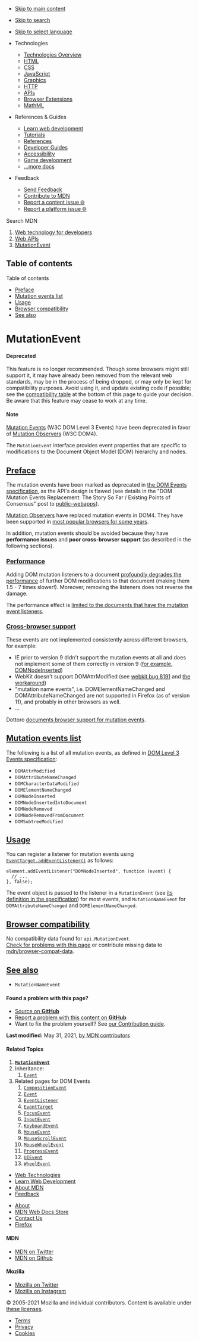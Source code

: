 -   <a href="#content" id="skip-main">Skip to main content</a>
-   <a href="#main-q" id="skip-search">Skip to search</a>
-   <a href="#select-language" id="skip-select-language">Skip to select language</a>

-   Technologies
    -   [Technologies Overview](https://developer.mozilla.org/en-US/docs/Web)
    -   [HTML](https://developer.mozilla.org/en-US/docs/Web/HTML)
    -   [CSS](https://developer.mozilla.org/en-US/docs/Web/CSS)
    -   [JavaScript](https://developer.mozilla.org/en-US/docs/Web/JavaScript)
    -   [Graphics](https://developer.mozilla.org/en-US/docs/Web/Guide/Graphics)
    -   [HTTP](https://developer.mozilla.org/en-US/docs/Web/HTTP)
    -   [APIs](https://developer.mozilla.org/en-US/docs/Web/API)
    -   [Browser Extensions](https://developer.mozilla.org/en-US/docs/Mozilla/Add-ons/WebExtensions)
    -   [MathML](https://developer.mozilla.org/en-US/docs/Web/MathML)
-   References & Guides
    -   [Learn web development](https://developer.mozilla.org/en-US/docs/Learn)
    -   [Tutorials](https://developer.mozilla.org/en-US/docs/Web/Tutorials)
    -   [References](https://developer.mozilla.org/en-US/docs/Web/Reference)
    -   [Developer Guides](https://developer.mozilla.org/en-US/docs/Web/Guide)
    -   [Accessibility](https://developer.mozilla.org/en-US/docs/Web/Accessibility)
    -   [Game development](https://developer.mozilla.org/en-US/docs/Games)
    -   [...more docs](https://developer.mozilla.org/en-US/docs/Web)
-   Feedback
    -   [Send Feedback](https://developer.mozilla.org/en-US/docs/MDN/Contribute/Feedback)
    -   [Contribute to MDN](https://developer.mozilla.org/en-US/docs/MDN/Contribute)
    -   [Report a content issue 🌐](https://github.com/mdn/content/issues/new)
    -   [Report a platform issue 🌐](https://github.com/mdn/yari/issues/new)

Search MDN

1.  <a href="https://developer.mozilla.org/en-US/docs/Web" class="breadcrumb"><span data-property="name">Web technology for developers</span></a>
2.  <a href="https://developer.mozilla.org/en-US/docs/Web/API" class="breadcrumb-penultimate"><span data-property="name">Web APIs</span></a>
3.  <a href="https://developer.mozilla.org/en-US/docs/Web/API/MutationEvent" class="breadcrumb-current-page"><span data-property="name">MutationEvent</span></a>

Table of contents
-----------------

Table of contents

-   [Preface](#preface)
-   [Mutation events list](#mutation_events_list)
-   [Usage](#usage)
-   [Browser compatibility](#browser_compatibility)
-   [See also](#see_also)

MutationEvent
=============

#### Deprecated

This feature is no longer recommended. Though some browsers might still support it, it may have already been removed from the relevant web standards, may be in the process of being dropped, or may only be kept for compatibility purposes. Avoid using it, and update existing code if possible; see the [compatibility table](#browser_compatibility) at the bottom of this page to guide your decision. Be aware that this feature may cease to work at any time.

#### Note

<a href="https://www.w3.org/TR/DOM-Level-3-Events/#events-mutationevents" class="external">Mutation Events</a> (W3C DOM Level 3 Events) have been deprecated in favor of [Mutation Observers](https://developer.mozilla.org/en-US/docs/Web/API/MutationObserver) (W3C DOM4).

The `MutationEvent` interface provides event properties that are specific to modifications to the Document Object Model (DOM) hierarchy and nodes.

[Preface](#preface "Permalink to Preface")
------------------------------------------

The mutation events have been marked as deprecated in <a href="https://www.w3.org/TR/DOM-Level-3-Events/#events-mutationevents" class="external">the DOM Events specification</a>, as the API's design is flawed (see details in the "DOM Mutation Events Replacement: The Story So Far / Existing Points of Consensus" post to <a href="https://lists.w3.org/Archives/Public/public-webapps/2011JulSep/0779.html" class="external">public-webapps</a>).

[Mutation Observers](https://developer.mozilla.org/en-US/docs/Web/API/MutationObserver) have replaced mutation events in DOM4. They have been supported in [most popular browsers for some years](https://developer.mozilla.org/en-US/docs/Web/API/MutationObserver#browser_compatibility).

In addition, mutation events should be avoided because they have **performance issues** and **poor cross-browser support** (as described in the following sections).

### [Performance](#performance "Permalink to Performance")

Adding DOM mutation listeners to a document <a href="https://groups.google.com/group/mozilla.dev.platform/browse_thread/thread/2f42f1d75bb906fb?pli=1" class="external">profoundly degrades the performance</a> of further DOM modifications to that document (making them 1.5 - 7 times slower!). Moreover, removing the listeners does not reverse the damage.

The performance effect is <a href="https://groups.google.com/forum/#!topic/mozilla.dev.platform/UH2VqFQRTDA" class="link-https external">limited to the documents that have the mutation event listeners</a>.

### [Cross-browser support](#cross-browser_support "Permalink to Cross-browser support")

These events are not implemented consistently across different browsers, for example:

-   IE prior to version 9 didn't support the mutation events at all and does not implement some of them correctly in version 9 (<a href="http://help.dottoro.com/ljmcxjla.php" class="external">for example, DOMNodeInserted</a>)
-   WebKit doesn't support DOMAttrModified (see <a href="https://bugs.webkit.org/show_bug.cgi?id=8191" class="link-https external">webkit bug 8191</a> and <a href="https://engineering.silk.co/post/31921750832/mutation-events-what-happens" class="external">the workaround</a>)
-   "mutation name events", i.e. DOMElementNameChanged and DOMAttributeNameChanged are not supported in Firefox (as of version 11), and probably in other browsers as well.
-   ...

Dottoro <a href="http://help.dottoro.com/ljfvvdnm.php#additionalEvents" class="external">documents browser support for mutation events</a>.

[Mutation events list](#mutation_events_list "Permalink to Mutation events list")
---------------------------------------------------------------------------------

The following is a list of all mutation events, as defined in <a href="https://www.w3.org/TR/DOM-Level-3-Events/#events-mutationevents" class="external">DOM Level 3 Events specification</a>:

-   `DOMAttrModified`
-   `DOMAttributeNameChanged`
-   `DOMCharacterDataModified`
-   `DOMElementNameChanged`
-   `DOMNodeInserted`
-   `DOMNodeInsertedIntoDocument`
-   `DOMNodeRemoved`
-   `DOMNodeRemovedFromDocument`
-   `DOMSubtreeModified`

[Usage](#usage "Permalink to Usage")
------------------------------------

You can register a listener for mutation events using [`EventTarget.addEventListener()`](https://developer.mozilla.org/en-US/docs/Web/API/EventTarget/addEventListener) as follows:

    element.addEventListener("DOMNodeInserted", function (event) {
      // ...
    }, false);

The event object is passed to the listener in a `MutationEvent` (see <a href="https://www.w3.org/TR/DOM-Level-3-Events/#events-MutationEvent" class="external">its definition in the specification</a>) for most events, and <span class="page-not-created">`MutationNameEvent`</span> for `DOMAttributeNameChanged` and `DOMElementNameChanged`.

[Browser compatibility](#browser_compatibility "Permalink to Browser compatibility")
------------------------------------------------------------------------------------

No compatibility data found for `api.MutationEvent`.  
[Check for problems with this page](#on-github) or contribute missing data to [mdn/browser-compat-data](https://github.com/mdn/browser-compat-data).

[See also](#see_also "Permalink to See also")
---------------------------------------------

-   <span class="page-not-created">`MutationNameEvent`</span>

#### Found a problem with this page?

-   [Source on **GitHub**](https://github.com/mdn/content/blob/main/files/en-us/web/api/mutationevent/index.html "Folder: en-us/web/api/mutationevent (Opens in a new tab)")
-   [Report a problem with this content on **GitHub**](https://github.com/mdn/content/issues/new?body=MDN+URL%3A+https%3A%2F%2Fdeveloper.mozilla.org%2Fen-US%2Fdocs%2FWeb%2FAPI%2FMutationEvent%0A%0A%23%23%23%23+What+information+was+incorrect%2C+unhelpful%2C+or+incomplete%3F%0A%0A%0A%23%23%23%23+Specific+section+or+headline%3F%0A%0A%0A%23%23%23%23+What+did+you+expect+to+see%3F%0A%0A%0A%23%23%23%23+Did+you+test+this%3F+If+so%2C+how%3F%0A%0A%0A%3C%21--+Do+not+make+changes+below+this+line+--%3E%0A%3Cdetails%3E%0A%3Csummary%3EMDN+Content+page+report+details%3C%2Fsummary%3E%0A%0A*+Folder%3A+%60en-us%2Fweb%2Fapi%2Fmutationevent%60%0A*+MDN+URL%3A+https%3A%2F%2Fdeveloper.mozilla.org%2Fen-US%2Fdocs%2FWeb%2FAPI%2FMutationEvent%0A*+GitHub+URL%3A+https%3A%2F%2Fgithub.com%2Fmdn%2Fcontent%2Fblob%2Fmain%2Ffiles%2Fen-us%2Fweb%2Fapi%2Fmutationevent%2Findex.html%0A*+Last+commit%3A+https%3A%2F%2Fgithub.com%2Fmdn%2Fcontent%2Fcommit%2F5737ba49f3f0c3fc7587d329f1362a7a66afdd80%0A*+Document+last+modified%3A+2021-05-31T16%3A58%3A42.000Z%0A%0A%3C%2Fdetails%3E&title=Issue+with+%22MutationEvent%22%3A+%28short+summary+here+please%29&labels=Content%3AWebAPI%2Cneeds-triage "This will take you to https://github.com/mdn/content to file a new issue")
-   Want to fix the problem yourself? See [our Contribution guide](https://github.com/mdn/content/blob/main/README.md).

**Last modified:** May 31, 2021, [by MDN contributors](https://developer.mozilla.org/en-US/docs/Web/API/MutationEvent/contributors.txt)

#### Related Topics

1.  **[`MutationEvent`](https://developer.mozilla.org/en-US/docs/Web/API/MutationEvent)**
2.  Inheritance:
    1.  [`Event`](https://developer.mozilla.org/en-US/docs/Web/API/Event)
3.  Related pages for DOM Events
    1.  [`CompositionEvent`](https://developer.mozilla.org/en-US/docs/Web/API/CompositionEvent)
    2.  [`Event`](https://developer.mozilla.org/en-US/docs/Web/API/Event)
    3.  [`EventListener`](https://developer.mozilla.org/en-US/docs/Web/API/EventListener)
    4.  [`EventTarget`](https://developer.mozilla.org/en-US/docs/Web/API/EventTarget)
    5.  [`FocusEvent`](https://developer.mozilla.org/en-US/docs/Web/API/FocusEvent)
    6.  [`InputEvent`](https://developer.mozilla.org/en-US/docs/Web/API/InputEvent)
    7.  [`KeyboardEvent`](https://developer.mozilla.org/en-US/docs/Web/API/KeyboardEvent)
    8.  [`MouseEvent`](https://developer.mozilla.org/en-US/docs/Web/API/MouseEvent)
    9.  [`MouseScrollEvent`](https://developer.mozilla.org/en-US/docs/Web/API/MouseScrollEvent)
    10. [`MouseWheelEvent`](https://developer.mozilla.org/en-US/docs/Web/API/MouseWheelEvent)
    11. [`ProgressEvent`](https://developer.mozilla.org/en-US/docs/Web/API/ProgressEvent)
    12. [`UIEvent`](https://developer.mozilla.org/en-US/docs/Web/API/UIEvent)
    13. [`WheelEvent`](https://developer.mozilla.org/en-US/docs/Web/API/WheelEvent)

-   [Web Technologies](https://developer.mozilla.org/en-US/docs/Web)
-   [Learn Web Development](https://developer.mozilla.org/en-US/docs/Learn)
-   [About MDN](https://developer.mozilla.org/en-US/docs/MDN/About)
-   [Feedback](https://developer.mozilla.org/en-US/docs/MDN/Feedback)

<!-- -->

-   [About](https://www.mozilla.org/about/)
-   [MDN Web Docs Store](https://shop.spreadshirt.com/mdn-store/)
-   [Contact Us](https://www.mozilla.org/contact/)
-   [Firefox](https://www.mozilla.org/firefox/?utm_source=developer.mozilla.org&utm_campaign=footer&utm_medium=referral)

#### MDN

-   <a href="https://twitter.com/mozdevnet" class="social-icon twitter"><span class="visually-hidden">MDN on Twitter</span></a>
-   <a href="https://github.com/mdn/" class="social-icon github"><span class="visually-hidden">MDN on Github</span></a>

#### Mozilla

-   <a href="https://twitter.com/mozilla" class="social-icon twitter"><span class="visually-hidden">Mozilla on Twitter</span></a>
-   <a href="https://www.instagram.com/mozillagram/" class="social-icon instagram"><span class="visually-hidden">Mozilla on Instagram</span></a>

© 2005-2021 Mozilla and individual contributors. Content is available under [these licenses](https://developer.mozilla.org/docs/MDN/About#Copyrights_and_licenses).

-   [Terms](https://www.mozilla.org/about/legal/terms/mozilla)
-   [Privacy](https://www.mozilla.org/privacy/websites/)
-   [Cookies](https://www.mozilla.org/privacy/websites/#cookies)
